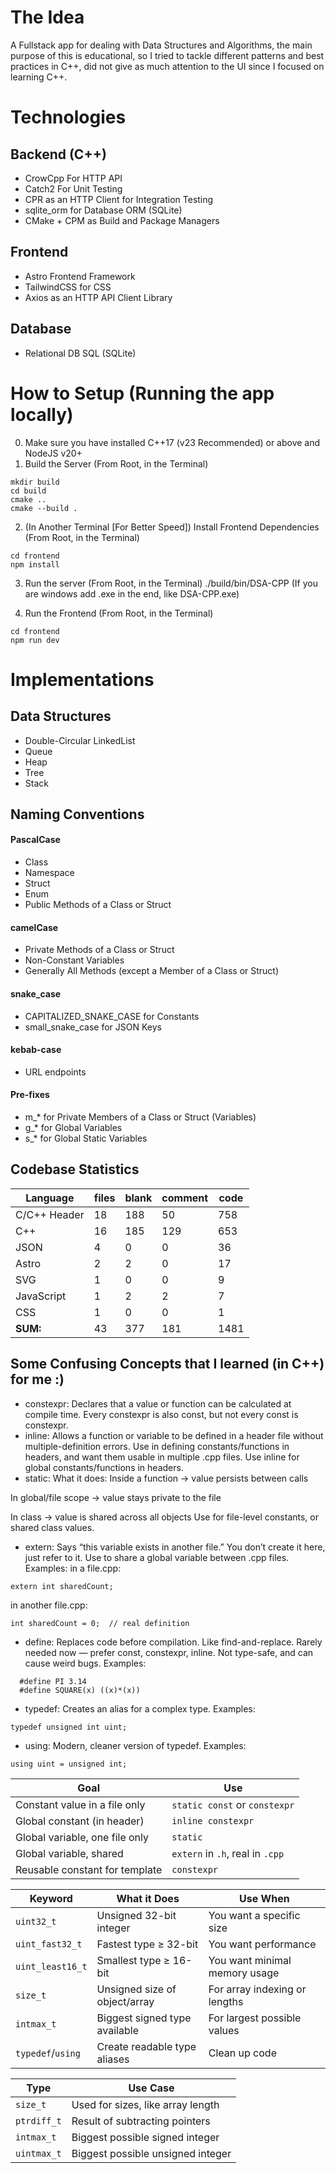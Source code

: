 # The Idea

A Fullstack app for dealing with Data Structures and Algorithms, the main purpose of this is educational, so I tried to tackle different patterns and best practices in C++, did not give as much attention to the UI since I focused on learning C++.

# Technologies

## Backend (C++)

- CrowCpp For HTTP API
- Catch2 For Unit Testing
- CPR as an HTTP Client for Integration Testing
- sqlite_orm for Database ORM (SQLite)
- CMake + CPM as Build and Package Managers

## Frontend

- Astro Frontend Framework
- TailwindCSS for CSS
- Axios as an HTTP API Client Library

## Database

- Relational DB SQL (SQLite)

# How to Setup (Running the app locally)

0. Make sure you have installed C++17 (v23 Recommended) or above and NodeJS v20+
1. Build the Server (From Root, in the Terminal)

```
mkdir build
cd build
cmake ..
cmake --build .
```

2. (In Another Terminal [For Better Speed]) Install Frontend Dependencies (From Root, in the Terminal)

```
cd frontend
npm install
```

3. Run the server (From Root, in the Terminal)
   ./build/bin/DSA-CPP (If you are windows add .exe in the end, like DSA-CPP.exe)

4. Run the Frontend (From Root, in the Terminal)

```
cd frontend
npm run dev
```

# Implementations
## Data Structures
- Double-Circular LinkedList
- Queue
- Heap
- Tree
- Stack 


## Naming Conventions

#### PascalCase
- Class
- Namespace
- Struct
- Enum
- Public Methods of a Class or Struct

#### camelCase
- Private Methods of a Class or Struct
- Non-Constant Variables
- Generally All Methods (except a Member of a Class or Struct)

#### snake_case
- CAPITALIZED_SNAKE_CASE for Constants
- small_snake_case for JSON Keys

#### kebab-case
- URL endpoints

#### Pre-fixes
- m_* for Private Members of a Class or Struct (Variables)
- g_* for Global Variables
- s_* for Global Static Variables

## Codebase Statistics
| Language      | files | blank | comment | code |
|---------------|-------|-------|---------|------|
| C/C++ Header  | 18    | 188   | 50      | 758  |
| C++           | 16    | 185   | 129     | 653  |
| JSON          | 4     | 0     | 0       | 36   |
| Astro         | 2     | 2     | 0       | 17   |
| SVG           | 1     | 0     | 0       | 9    |
| JavaScript    | 1     | 2     | 2       | 7    |
| CSS           | 1     | 0     | 0       | 1    |
| **SUM:**      | 43    | 377   | 181     | 1481 |

## Some Confusing Concepts that I learned (in C++) for me :)
- constexpr:
Declares that a value or function can be calculated at compile time. Every constexpr is also const, but not every const is constexpr.
- inline:
Allows a function or variable to be defined in a header file without multiple-definition errors.
Use in defining constants/functions in headers, and want them usable in multiple .cpp files.
Use inline for global constants/functions in headers.
- static:
What it does:
Inside a function → value persists between calls

In global/file scope → value stays private to the file

In class → value is shared across all objects
Use for file-level constants, or shared class values.
- extern:
Says “this variable exists in another file.” You don’t create it here, just refer to it.
Use to share a global variable between .cpp files.
Examples:
in a file.cpp:
```
extern int sharedCount;
```
in another file.cpp:
```
int sharedCount = 0;  // real definition
```
- define:
Replaces code before compilation. Like find-and-replace.
Rarely needed now — prefer const, constexpr, inline.
Not type-safe, and can cause weird bugs.
Examples:
```
  #define PI 3.14
  #define SQUARE(x) ((x)*(x))
```
- typedef:
Creates an alias for a complex type. 
Examples: 
```
typedef unsigned int uint;
```
- using:
Modern, cleaner version of typedef.
Examples:
```
using uint = unsigned int;
```
| Goal                           | Use                              |
| ------------------------------ | -------------------------------- |
| Constant value in a file only  | `static const` or `constexpr`    |
| Global constant (in header)    | `inline constexpr`               |
| Global variable, one file only | `static`                         |
| Global variable, shared        | `extern` in `.h`, real in `.cpp` |
| Reusable constant for template | `constexpr`                      |

| Keyword           | What it Does                  | Use When                      |
| ----------------- | ----------------------------- | ----------------------------- |
| `uint32_t`        | Unsigned 32-bit integer       | You want a specific size      |
| `uint_fast32_t`   | Fastest type ≥ 32-bit         | You want performance          |
| `uint_least16_t`  | Smallest type ≥ 16-bit        | You want minimal memory usage |
| `size_t`          | Unsigned size of object/array | For array indexing or lengths |
| `intmax_t`        | Biggest signed type available | For largest possible values   |
| `typedef`/`using` | Create readable type aliases  | Clean up code                 |

| Type        | Use Case                          |
| ----------- | --------------------------------- |
| `size_t`    | Used for sizes, like array length |
| `ptrdiff_t` | Result of subtracting pointers    |
| `intmax_t`  | Biggest possible signed integer   |
| `uintmax_t` | Biggest possible unsigned integer |

